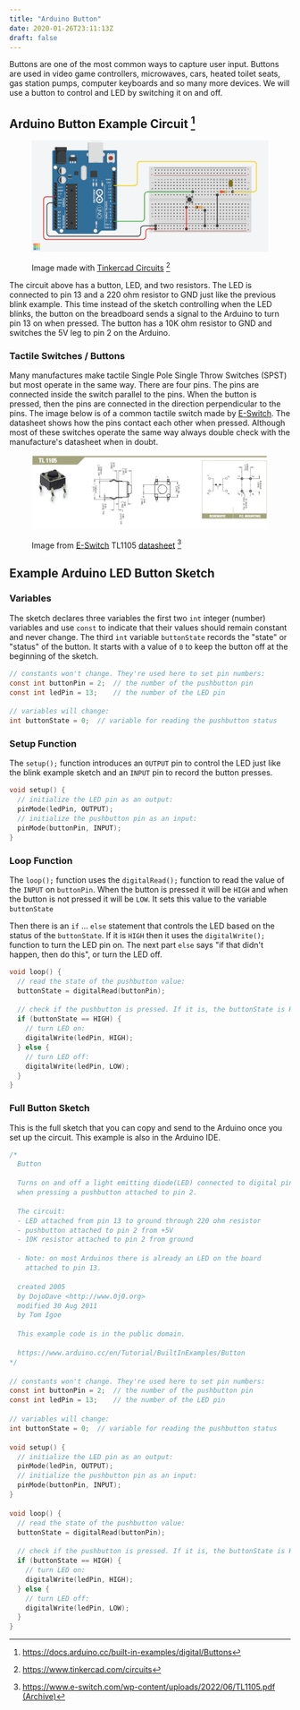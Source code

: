 ```yaml
---
title: "Arduino Button"
date: 2020-01-26T23:11:13Z
draft: false
---
```


Buttons are one of the most common ways to capture user input. Buttons are used in video game controllers, microwaves, cars, heated toilet seats, gas station pumps, computer keyboards and so many more devices. We will use a button to control and LED by switching it on and off.

## Arduino Button Example Circuit [^1]

<figure>

[![Arduino Button Circuit Image](arduino-led-button-circuit-made-with-tinkercad.png)](arduino-led-button-circuit-made-with-tinkercad.png)

<figcaption>

Image made with [Tinkercad Circuits](https://www.tinkercad.com/circuits) [^2]

</figcaption>
</figure>

The circuit above has a button, LED, and two resistors. The LED is connected to pin 13 and a 220 ohm resistor to GND just like the previous blink example. This time instead of the sketch controlling when the LED blinks, the button on the breadboard sends a signal to the Arduino to turn pin 13 on when pressed. The button has a 10K ohm resistor to GND and switches the 5V leg to pin 2 on the Arduino.

### Tactile Switches / Buttons

Many manufactures make tactile Single Pole Single Throw Switches (SPST) but most operate in the same way. There are four pins. The pins are connected inside the switch parallel to the pins. When the button is pressed, then the pins are connected in the direction perpendicular to the pins. The image below is of a common tactile switch made by [E-Switch](https://www.e-switch.com/). The datasheet shows how the pins contact each other when pressed. Although most of these switches operate the same way always double check with the manufacture's datasheet when in doubt.

<figure>

[![Tactile Switch Information from E-Switch Datasheet](e-switch-TL1105-from-datasheet.jpg)](<(e-switch-TL1105-from-datasheet.jpg)>)

<figcaption>

Image from [E-Switch](https://www.e-switch.com/) TL1105 [datasheet](https://www.e-switch.com/wp-content/uploads/2022/06/TL1105.pdf) [^3]

</figcaption>
</figure>

## Example Arduino LED Button Sketch

### Variables

The sketch declares three variables the first two `int` integer (number) variables and use `const` to indicate that their values should remain constant and never change. The third `int` variable `buttonState` records the "state" or "status" of the button. It starts with a value of `0` to keep the button off at the beginning of the sketch.

```C
// constants won't change. They're used here to set pin numbers:
const int buttonPin = 2;  // the number of the pushbutton pin
const int ledPin = 13;    // the number of the LED pin

// variables will change:
int buttonState = 0;  // variable for reading the pushbutton status

```

### Setup Function

The `setup();` function introduces an `OUTPUT` pin to control the LED just like the blink example sketch and an `INPUT` pin to record the button presses.

```C
void setup() {
  // initialize the LED pin as an output:
  pinMode(ledPin, OUTPUT);
  // initialize the pushbutton pin as an input:
  pinMode(buttonPin, INPUT);
}
```

### Loop Function

The `loop();` function uses the `digitalRead();` function to read the value of the `INPUT` on `buttonPin`. When the button is pressed it will be `HIGH` and when the button is not pressed it will be `LOW`. It sets this value to the variable `buttonState`

Then there is an `if` ... `else` statement that controls the LED based on the status of the `buttonState`. If it is `HIGH` then it uses the `digitalWrite();` function to turn the LED pin on. The next part `else` says "if that didn't happen, then do this", or turn the LED off.

```C
void loop() {
  // read the state of the pushbutton value:
  buttonState = digitalRead(buttonPin);

  // check if the pushbutton is pressed. If it is, the buttonState is HIGH:
  if (buttonState == HIGH) {
    // turn LED on:
    digitalWrite(ledPin, HIGH);
  } else {
    // turn LED off:
    digitalWrite(ledPin, LOW);
  }
}

```

### Full Button Sketch

This is the full sketch that you can copy and send to the Arduino once you set up the circuit. This example is also in the Arduino IDE.

```C
/*
  Button

  Turns on and off a light emitting diode(LED) connected to digital pin 13,
  when pressing a pushbutton attached to pin 2.

  The circuit:
  - LED attached from pin 13 to ground through 220 ohm resistor
  - pushbutton attached to pin 2 from +5V
  - 10K resistor attached to pin 2 from ground

  - Note: on most Arduinos there is already an LED on the board
    attached to pin 13.

  created 2005
  by DojoDave <http://www.0j0.org>
  modified 30 Aug 2011
  by Tom Igoe

  This example code is in the public domain.

  https://www.arduino.cc/en/Tutorial/BuiltInExamples/Button
*/

// constants won't change. They're used here to set pin numbers:
const int buttonPin = 2;  // the number of the pushbutton pin
const int ledPin = 13;    // the number of the LED pin

// variables will change:
int buttonState = 0;  // variable for reading the pushbutton status

void setup() {
  // initialize the LED pin as an output:
  pinMode(ledPin, OUTPUT);
  // initialize the pushbutton pin as an input:
  pinMode(buttonPin, INPUT);
}

void loop() {
  // read the state of the pushbutton value:
  buttonState = digitalRead(buttonPin);

  // check if the pushbutton is pressed. If it is, the buttonState is HIGH:
  if (buttonState == HIGH) {
    // turn LED on:
    digitalWrite(ledPin, HIGH);
  } else {
    // turn LED off:
    digitalWrite(ledPin, LOW);
  }
}
```

[^1]: https://docs.arduino.cc/built-in-examples/digital/Buttons
[^2]: https://www.tinkercad.com/circuits
[^3]: https://www.e-switch.com/wp-content/uploads/2022/06/TL1105.pdf [(Archive)](TL1105.pdf)
